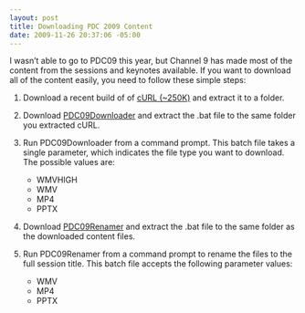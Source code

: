 ```yaml
---
layout: post
title: Downloading PDC 2009 Content
date: 2009-11-26 20:37:06 -05:00
---
```


I wasn’t able to go to PDC09 this year, but Channel 9 has made most of the content from the sessions and keynotes available. If you want to download all of the content easily, you need to follow these simple steps:

1.  Download a recent build of of [cURL (~250K)](http://curl.haxx.se/download.html) and extract it to a folder.
2.  Download [PDC09Downloader](http://ecn.channel9.msdn.com/o9/pdc/PDC09DownloaderCSR.zip) and extract the .bat file to the same folder you extracted cURL.
3.  Run PDC09Downloader from a command prompt. This batch file takes a single parameter, which indicates the file type you want to download. The possible values are:
    

    *   WMVHIGH
    *   WMV
    *   MP4
    *   PPTX
    
4.  Download [PDC09Renamer](http://ecn.channel9.msdn.com/o9/pdc/PDC09RenamerCSR.zip) and extract the .bat file to the same folder as the downloaded content files.
5.  Run PDC09Renamer from a command prompt to rename the files to the full session title. This batch file accepts the following parameter values:
    

    *   WMV
    *   MP4
    *   PPTX
